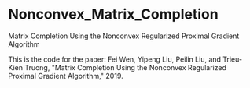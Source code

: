 # Nonconvex_Matrix_Completion
Matrix Completion Using the Nonconvex Regularized Proximal Gradient Algorithm

This is the code for the paper: Fei Wen, Yipeng Liu, Peilin Liu, and Trieu-Kien Truong, "Matrix Completion Using the Nonconvex Regularized Proximal Gradient Algorithm," 2019.

